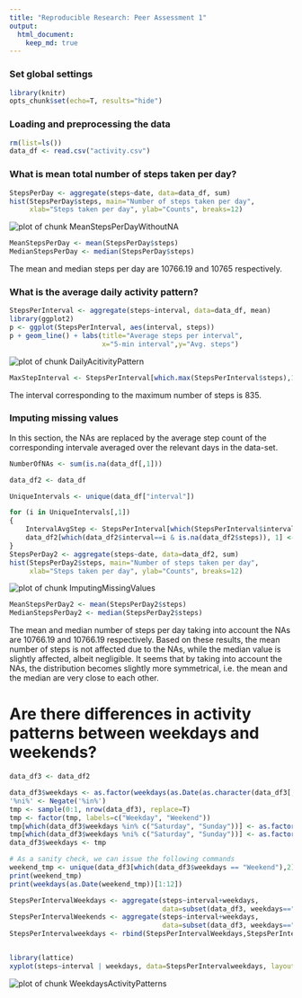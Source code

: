 ```yaml
---
title: "Reproducible Research: Peer Assessment 1"
output: 
  html_document:
    keep_md: true
---
```




### Set global settings

```r
library(knitr)
opts_chunk$set(echo=T, results="hide")
```


### Loading and preprocessing the data

```r
rm(list=ls())
data_df <- read.csv("activity.csv")
```


### What is mean total number of steps taken per day?

```r
StepsPerDay <- aggregate(steps~date, data=data_df, sum)
hist(StepsPerDay$steps, main="Number of steps taken per day",
     xlab="Steps taken per day", ylab="Counts", breaks=12)
```

![plot of chunk MeanStepsPerDayWithoutNA](figure/MeanStepsPerDayWithoutNA-1.png) 

```r
MeanStepsPerDay <- mean(StepsPerDay$steps)
MedianStepsPerDay <- median(StepsPerDay$steps)
```

The mean and median steps per day are 10766.19 and 10765 respectively. 

### What is the average daily activity pattern?

```r
StepsPerInterval <- aggregate(steps~interval, data=data_df, mean)
library(ggplot2)
p <- ggplot(StepsPerInterval, aes(interval, steps))
p + geom_line() + labs(title="Average steps per interval",
                       x="5-min interval",y="Avg. steps")
```

![plot of chunk DailyAcitivityPattern](figure/DailyAcitivityPattern-1.png) 

```r
MaxStepInterval <- StepsPerInterval[which.max(StepsPerInterval$steps),1]
```

The interval corresponding to the maximum number of steps is 835. 


### Imputing missing values
In this section, the NAs are replaced by the average step count of the corresponding intervale averaged over the relevant days in the data-set. 

```r
NumberOfNAs <- sum(is.na(data_df[,1]))

data_df2 <- data_df

UniqueIntervals <- unique(data_df["interval"])

for (i in UniqueIntervals[,1]) 
{
    IntervalAvgStep <- StepsPerInterval[which(StepsPerInterval$interval==i), 2]
    data_df2[which(data_df2$interval==i & is.na(data_df2$steps)), 1] <- IntervalAvgStep
}
StepsPerDay2 <- aggregate(steps~date, data=data_df2, sum)
hist(StepsPerDay2$steps, main="Number of steps taken per day",
     xlab="Steps taken per day", ylab="Counts", breaks=12)
```

![plot of chunk ImputingMissingValues](figure/ImputingMissingValues-1.png) 

```r
MeanStepsPerDay2 <- mean(StepsPerDay2$steps)
MedianStepsPerDay2 <- median(StepsPerDay2$steps)
```

The mean and median number of steps per day taking into account the NAs are 10766.19 and 10766.19 respectively. Based on these results, the mean number of steps is not affected due to the NAs, while the median value is slightly affected, albeit negligible. It seems that by taking into account the NAs, the distribution becomes slightly more symmetrical, i.e. the mean and the median are very close to each other. 

# Are there differences in activity patterns between weekdays and weekends?

```r
data_df3 <- data_df2

data_df3$weekdays <- as.factor(weekdays(as.Date(as.character(data_df3[,2]))))
'%ni%' <- Negate('%in%')
tmp <- sample(0:1, nrow(data_df3), replace=T)
tmp <- factor(tmp, labels=c("Weekday", "Weekend"))
tmp[which(data_df3$weekdays %in% c("Saturday", "Sunday"))] <- as.factor("Weekend")
tmp[which(data_df3$weekdays %ni% c("Saturday", "Sunday"))] <- as.factor("Weekday")
data_df3$weekdays <- tmp

# As a sanity check, we can issue the following commands
weekend_tmp <- unique(data_df3[which(data_df3$weekdays == "Weekend"),2])
print(weekend_tmp)
print(weekdays(as.Date(weekend_tmp))[1:12])

StepsPerIntervalWeekdays <- aggregate(steps~interval+weekdays, 
                                      data=subset(data_df3, weekdays=="Weekday"), mean)
StepsPerIntervalWeekends <- aggregate(steps~interval+weekdays, 
                                      data=subset(data_df3, weekdays=="Weekend"), mean)
StepsPerIntervalweekdays <- rbind(StepsPerIntervalWeekdays,StepsPerIntervalWeekends)


library(lattice)
xyplot(steps~interval | weekdays, data=StepsPerIntervalweekdays, layout=c(1,2), type="l")
```

![plot of chunk WeekdaysActivityPatterns](figure/WeekdaysActivityPatterns-1.png) 


